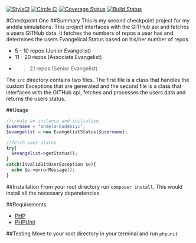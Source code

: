 [![StyleCI](https://styleci.io/repos/47965981/shield)](https://styleci.io/repos/47965981)
[![Circle CI](https://circleci.com/gh/andela-badebiyi/checkpoint_one_bee.svg?style=svg)](https://circleci.com/gh/andela-badebiyi/checkpoint_one_bee)
[![Coverage Status](https://coveralls.io/repos/andela-badebiyi/checkpoint_one_bee/badge.svg?branch=developer&service=github)](https://coveralls.io/github/andela-badebiyi/checkpoint_one_bee?branch=developer)
[![Build Status](https://travis-ci.org/andela-badebiyi/checkpoint_one_bee.svg?branch=developer)](https://travis-ci.org/andela-badebiyi/checkpoint_one_bee)

#Checkpoint One
##Summary
This is my second checkpoint project for my andela simulations. This project interfaces with the GITHub api and fetches a users GITHub data. It fetches the numbers of repos a user has and determines the users Evangelical Status based on his/her number of repos.

* 5 - 10 repos (Junior Evangelist)
* 11 - 20 repos (Associate Evangelist)
* > 21 repos (Senior Evangelist)

The `src` directory contains two files. The first file is a class that handles the custom Exceptions that are generated and the second file is a class that interfaces with the GITHub api, fetches and processes the users data and returns the users status.

##Usage

```php
//create an instance and initialize
$username = "andela-badebiyi";
$evangelist = new EvangelistStatus($username); 

//fetch user status
try{
  $evangelist->getStatus();
}
catch(InvalidGitUserException $e){
  echo $e->errorMessage();
}
```
##Installation
From your root directory run `composer install`. This would install all the necessary dependencies

##Requirements

* [PHP](http://php.net/releases/5_4_0.php)
* [PHPUnit](https://phpunit.de/)

##Testing
Move to your root directory in your terminal and run `phpunit`
